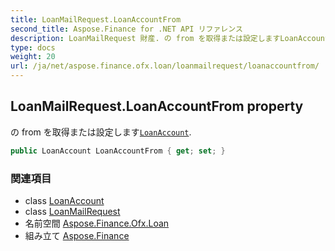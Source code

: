 ```yaml
---
title: LoanMailRequest.LoanAccountFrom
second_title: Aspose.Finance for .NET API リファレンス
description: LoanMailRequest 財産. の from を取得または設定しますLoanAccount.
type: docs
weight: 20
url: /ja/net/aspose.finance.ofx.loan/loanmailrequest/loanaccountfrom/
---
```

## LoanMailRequest.LoanAccountFrom property

の from を取得または設定します[`LoanAccount`](../../../aspose.finance.ofx/loanaccount/).

```csharp
public LoanAccount LoanAccountFrom { get; set; }
```

### 関連項目

* class [LoanAccount](../../../aspose.finance.ofx/loanaccount/)
* class [LoanMailRequest](../)
* 名前空間 [Aspose.Finance.Ofx.Loan](../../loanmailrequest/)
* 組み立て [Aspose.Finance](../../../)


